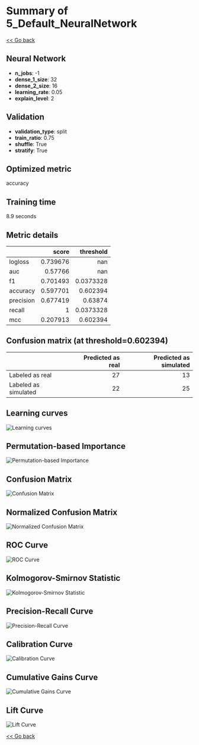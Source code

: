 # Summary of 5_Default_NeuralNetwork

[<< Go back](../README.md)


## Neural Network
- **n_jobs**: -1
- **dense_1_size**: 32
- **dense_2_size**: 16
- **learning_rate**: 0.05
- **explain_level**: 2

## Validation
 - **validation_type**: split
 - **train_ratio**: 0.75
 - **shuffle**: True
 - **stratify**: True

## Optimized metric
accuracy

## Training time

8.9 seconds

## Metric details
|           |    score |   threshold |
|:----------|---------:|------------:|
| logloss   | 0.739676 | nan         |
| auc       | 0.57766  | nan         |
| f1        | 0.701493 |   0.0373328 |
| accuracy  | 0.597701 |   0.602394  |
| precision | 0.677419 |   0.63874   |
| recall    | 1        |   0.0373328 |
| mcc       | 0.207913 |   0.602394  |


## Confusion matrix (at threshold=0.602394)
|                      |   Predicted as real |   Predicted as simulated |
|:---------------------|--------------------:|-------------------------:|
| Labeled as real      |                  27 |                       13 |
| Labeled as simulated |                  22 |                       25 |

## Learning curves
![Learning curves](learning_curves.png)

## Permutation-based Importance
![Permutation-based Importance](permutation_importance.png)
## Confusion Matrix

![Confusion Matrix](confusion_matrix.png)


## Normalized Confusion Matrix

![Normalized Confusion Matrix](confusion_matrix_normalized.png)


## ROC Curve

![ROC Curve](roc_curve.png)


## Kolmogorov-Smirnov Statistic

![Kolmogorov-Smirnov Statistic](ks_statistic.png)


## Precision-Recall Curve

![Precision-Recall Curve](precision_recall_curve.png)


## Calibration Curve

![Calibration Curve](calibration_curve_curve.png)


## Cumulative Gains Curve

![Cumulative Gains Curve](cumulative_gains_curve.png)


## Lift Curve

![Lift Curve](lift_curve.png)



[<< Go back](../README.md)
